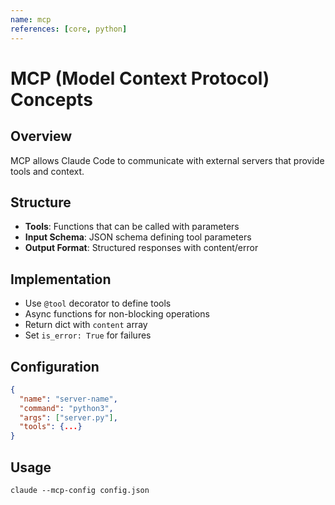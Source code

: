 ```yaml
---
name: mcp
references: [core, python]
---
```


# MCP (Model Context Protocol) Concepts

## Overview

MCP allows Claude Code to communicate with external servers that provide tools and context.

## Structure

- **Tools**: Functions that can be called with parameters
- **Input Schema**: JSON schema defining tool parameters
- **Output Format**: Structured responses with content/error

## Implementation

- Use `@tool` decorator to define tools
- Async functions for non-blocking operations
- Return dict with `content` array
- Set `is_error: True` for failures

## Configuration

```json
{
  "name": "server-name",
  "command": "python3",
  "args": ["server.py"],
  "tools": {...}
}
```

## Usage

`claude --mcp-config config.json`
